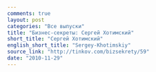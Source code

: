 ```yaml
---
comments: true
layout: post
categories: "Все выпуски"
title: "Бизнес-секреты: Сергей Хотимский"
short_title: "Сергей Хотимский"
english_short_title: "Sergey-Khotimskiy"
source_link: "http://tinkov.com/bizsekrety/59"
date: "2010-11-29"
---
```

